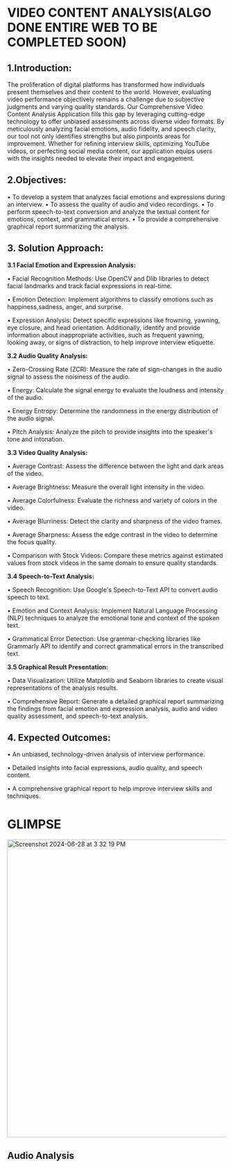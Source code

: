 #   VIDEO CONTENT ANALYSIS(ALGO DONE ENTIRE WEB TO BE COMPLETED SOON)
## 1.Introduction:

The proliferation of digital platforms has transformed how individuals present themselves and their content to the world. However, evaluating video performance objectively remains a challenge due to subjective judgments and varying quality standards. Our Comprehensive Video Content Analysis Application fills this gap by leveraging cutting-edge technology to offer unbiased assessments across diverse video formats. By meticulously analyzing facial emotions, audio fidelity, and speech clarity, our tool not only identifies strengths but also pinpoints areas for improvement. Whether for refining interview skills, optimizing YouTube videos, or perfecting social media content, our application equips users with the insights needed to elevate their impact and engagement.


## 2.Objectives:
• To develop a system that analyzes facial emotions and expressions during an interview.
• To assess the quality of audio and video recordings.
• To perform speech-to-text conversion and analyze the textual content for emotions, context, and grammatical errors.
• To provide a comprehensive graphical report summarizing the analysis.


## 3. Solution Approach:

**3.1 Facial Emotion and Expression Analysis:**

• Facial Recognition Methods: Use OpenCV and Dlib libraries to detect facial landmarks and track facial expressions in real-time.

• Emotion Detection: Implement algorithms to classify emotions such as happiness,sadness, anger, and surprise.

• Expression Analysis: Detect specific expressions like frowning, yawning, eye closure, and head orientation. Additionally, identify and provide information about inappropriate activities, such as
frequent yawning, looking away, or signs of distraction, to help improve interview etiquette.

**3.2 Audio Quality Analysis:**

• Zero-Crossing Rate (ZCR): Measure the rate of sign-changes in the audio signal to assess the noisiness of the audio.

• Energy: Calculate the signal energy to evaluate the loudness and intensity of the audio.

• Energy Entropy: Determine the randomness in the energy distribution of the audio signal.

• Pitch Analysis: Analyze the pitch to provide insights into the speaker's tone and intonation.


**3.3 Video Quality Analysis:**

• Average Contrast: Assess the difference between the light and dark areas of the video.

• Average Brightness: Measure the overall light intensity in the video.

• Average Colorfulness: Evaluate the richness and variety of colors in the video.

• Average Blurriness: Detect the clarity and sharpness of the video frames.

• Average Sharpness: Assess the edge contrast in the video to determine the focus quality.

• Comparison with Stock Videos: Compare these metrics against estimated values from stock videos in the same domain to ensure quality standards.

**3.4 Speech-to-Text Analysis:**

• Speech Recognition: Use Google's Speech-to-Text API to convert audio speech to text.

• Emotion and Context Analysis: Implement Natural Language Processing (NLP) techniques to analyze the emotional tone and context of the spoken text.

• Grammatical Error Detection: Use grammar-checking libraries like Grammarly API to identify and correct grammatical errors in the transcribed text.

**3.5 Graphical Result Presentation:**

• Data Visualization: Utilize Matplotlib and Seaborn libraries to create visual representations of the analysis results.

• Comprehensive Report: Generate a detailed graphical report summarizing the findings from facial emotion and expression analysis, audio and video quality assessment, and speech-to-text
analysis.

## 4. Expected Outcomes:

• An unbiased, technology-driven analysis of interview performance.

• Detailed insights into facial expressions, audio quality, and speech content.

• A comprehensive graphical report to help improve interview skills and techniques.

# GLIMPSE


<img width="686" alt="Screenshot 2024-06-28 at 3 32 19 PM" src="https://github.com/user-attachments/assets/6bd68b9d-8997-4a90-b230-3dd57b731c39">

## Audio Analysis



